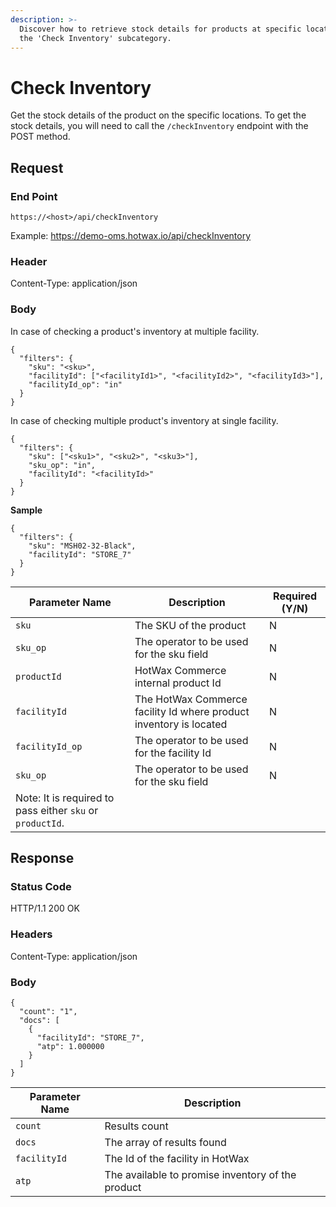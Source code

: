 ```yaml
---
description: >-
  Discover how to retrieve stock details for products at specific locations with
  the 'Check Inventory' subcategory.
---
```


# Check Inventory

Get the stock details of the product on the specific locations. To get the stock details, you will need to call the `/checkInventory` endpoint with the POST method.

## Request

### End Point

`https://<host>/api/checkInventory`

Example: https://demo-oms.hotwax.io/api/checkInventory

### Header

Content-Type: application/json

### Body

In case of checking a product's inventory at multiple facility.

```
{
  "filters": {
    "sku": "<sku>",
    "facilityId": ["<facilityId1>", "<facilityId2>", "<facilityId3>"],
    "facilityId_op": "in"
  }
}
```

In case of checking multiple product's inventory at single facility.

```
{
  "filters": {
    "sku": ["<sku1>", "<sku2>", "<sku3>"],
    "sku_op": "in",
    "facilityId": "<facilityId>"
  }
}
```

**Sample**

```
{
  "filters": {
    "sku": "MSH02-32-Black",
    "facilityId": "STORE_7"
  }
}
```

| Parameter Name                                            | Description                                                        | Required (Y/N) |
| --------------------------------------------------------- | ------------------------------------------------------------------ | -------------- |
| `sku`                                                     | The SKU of the product                                             | N              |
| `sku_op`                                                  | The operator to be used for the sku field                          | N              |
| `productId`                                               | HotWax Commerce internal product Id                                | N              |
| `facilityId`                                              | The HotWax Commerce facility Id where product inventory is located | N              |
| `facilityId_op`                                           | The operator to be used for the facility Id                        | N              |
| `sku_op`                                                  | The operator to be used for the sku field                          | N              |
| Note: It is required to pass either `sku` or `productId`. |                                                                    |                |

## Response

### Status Code

HTTP/1.1 200 OK

### Headers

Content-Type: application/json

### Body

```
{
  "count": "1",
  "docs": [
    {
      "facilityId": "STORE_7",
      "atp": 1.000000
    }
  ]
}
```

| Parameter Name | Description                                       |
| -------------- | ------------------------------------------------- |
| `count`        | Results count                                     |
| `docs`         | The array of results found                        |
| `facilityId`   | The Id of the facility in HotWax                  |
| `atp`          | The available to promise inventory of the product |
